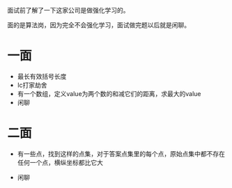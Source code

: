 面试前了解了一下这家公司是做强化学习的。

面的是算法岗，因为完全不会强化学习，面试做完题以后就是闲聊。

# 一面

* 最长有效括号长度
* lc打家劫舍
* 有一个数组，定义value为两个数的和减它们的距离，求最大的value
* 闲聊

# 二面

* 有一些点，找到这样的点集，对于答案点集里的每个点，原始点集中都不存在任何一个点，横纵坐标都比它大

* 闲聊

  
